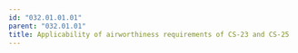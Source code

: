 ```yaml
---
id: "032.01.01.01"
parent: "032.01.01"
title: Applicability of airworthiness requirements of CS-23 and CS-25
---
```

